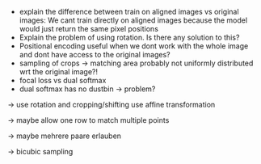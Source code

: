 - explain the difference between train on aligned images vs original images: We cant train directly on aligned images because the model would just return the same pixel positions
- Explain the problem of using rotation. Is there any solution to this?
- Positional encoding useful when we dont work with the whole image and dont have access to the original images?
- sampling of crops -> matching area probably not uniformly distributed wrt the original image?!
- focal loss vs dual softmax
- dual softmax has no dustbin -> problem?


-> use rotation and cropping/shifting
use affine transformation

-> maybe allow one row to match multiple points

-> maybe mehrere paare erlauben 

-> bicubic sampling